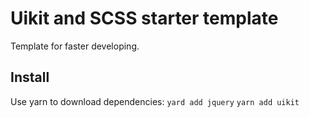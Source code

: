 # Uikit and SCSS starter template
Template for faster developing.

## Install
Use yarn to download dependencies:
`yard add jquery`
`yarn add uikit`


